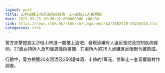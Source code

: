 ```yaml
---
layout: post
title: 山林道樓上吧涉違防疫條例　2人被捕26人被票控
date: 2021-03-25 10:36:22.000000000 +08:00
link: https://news.rthk.hk/rthk/ch/component/k2/1582470-20210325.htm
categories: rthk
---
```


警方突擊搜查尖沙咀山林道一間樓上酒吧，發現涉嫌有人違反預防及控制疾病條例，27歲女持牌人及19歲男職員被捕，在處所內的26人涉嫌違反限聚令被票控。

行動中，警方檢獲20支烈酒及250罐啤酒，市值約1萬元，並取走一套音響器材作調查。
